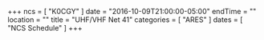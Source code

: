 +++
ncs = [ "K0CGY" ]
date = "2016-10-09T21:00:00-05:00"
endTime = ""
location = ""
title = "UHF/VHF Net 41"
categories = [ "ARES" ]
dates = [ "NCS Schedule" ]
+++
